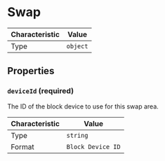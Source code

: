 <!-- THIS FILE IS AUTOMATICALLY GENERATED BY DOCBUILDER, DO NOT EDIT MANUALLY! -->

# Swap

| Characteristic | Value    |
| -------------- | -------- |
| Type           | `object` |

## Properties

### `deviceId` **<span>(required)</span>**

The ID of the block device to use for this swap area.

| Characteristic | Value             |
| -------------- | ----------------- |
| Type           | `string`          |
| Format         | `Block Device ID` |

